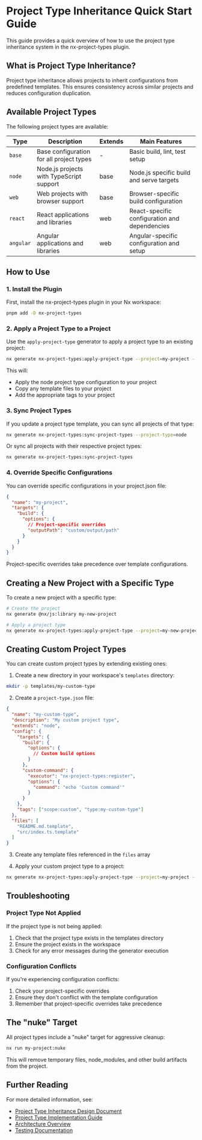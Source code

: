 # Project Type Inheritance Quick Start Guide

This guide provides a quick overview of how to use the project type inheritance system in the nx-project-types plugin.

## What is Project Type Inheritance?

Project type inheritance allows projects to inherit configurations from predefined templates. This ensures consistency across similar projects and reduces configuration duplication.

## Available Project Types

The following project types are available:

| Type     | Description                                        | Extends | Main Features                               |
|----------|----------------------------------------------------|---------|---------------------------------------------|
| `base`   | Base configuration for all project types           | -       | Basic build, lint, test setup               |
| `node`   | Node.js projects with TypeScript support           | base    | Node.js specific build and serve targets    |
| `web`    | Web projects with browser support                  | base    | Browser-specific build configuration        |
| `react`  | React applications and libraries                   | web     | React-specific configuration and dependencies|
| `angular`| Angular applications and libraries                 | web     | Angular-specific configuration and setup    |

## How to Use

### 1. Install the Plugin

First, install the nx-project-types plugin in your Nx workspace:

```bash
pnpm add -D nx-project-types
```

### 2. Apply a Project Type to a Project

Use the `apply-project-type` generator to apply a project type to an existing project:

```bash
nx generate nx-project-types:apply-project-type --project=my-project --project-type=node
```

This will:
- Apply the node project type configuration to your project
- Copy any template files to your project
- Add the appropriate tags to your project

### 3. Sync Project Types

If you update a project type template, you can sync all projects of that type:

```bash
nx generate nx-project-types:sync-project-types --project-type=node
```

Or sync all projects with their respective project types:

```bash
nx generate nx-project-types:sync-project-types
```

### 4. Override Specific Configurations

You can override specific configurations in your project.json file:

```json
{
  "name": "my-project",
  "targets": {
    "build": {
      "options": {
        // Project-specific overrides
        "outputPath": "custom/output/path"
      }
    }
  }
}
```

Project-specific overrides take precedence over template configurations.

## Creating a New Project with a Specific Type

To create a new project with a specific type:

```bash
# Create the project
nx generate @nx/js:library my-new-project

# Apply a project type
nx generate nx-project-types:apply-project-type --project=my-new-project --project-type=node
```

## Creating Custom Project Types

You can create custom project types by extending existing ones:

1. Create a new directory in your workspace's `templates` directory:

```bash
mkdir -p templates/my-custom-type
```

2. Create a `project-type.json` file:

```json
{
  "name": "my-custom-type",
  "description": "My custom project type",
  "extends": "node",
  "config": {
    "targets": {
      "build": {
        "options": {
          // Custom build options
        }
      },
      "custom-command": {
        "executor": "nx-project-types:register",
        "options": {
          "command": "echo 'Custom command'"
        }
      }
    },
    "tags": ["scope:custom", "type:my-custom-type"]
  },
  "files": [
    "README.md.template",
    "src/index.ts.template"
  ]
}
```

3. Create any template files referenced in the `files` array

4. Apply your custom project type to a project:

```bash
nx generate nx-project-types:apply-project-type --project=my-project --project-type=my-custom-type
```

## Troubleshooting

### Project Type Not Applied

If the project type is not being applied:

1. Check that the project type exists in the templates directory
2. Ensure the project exists in the workspace
3. Check for any error messages during the generator execution

### Configuration Conflicts

If you're experiencing configuration conflicts:

1. Check your project-specific overrides
2. Ensure they don't conflict with the template configuration
3. Remember that project-specific overrides take precedence

## The "nuke" Target

All project types include a "nuke" target for aggressive cleanup:

```bash
nx run my-project:nuke
```

This will remove temporary files, node_modules, and other build artifacts from the project.

## Further Reading

For more detailed information, see:

- [Project Type Inheritance Design Document](./project-type-inheritance.md)
- [Project Type Implementation Guide](./project-type-implementation-guide.md)
- [Architecture Overview](./index.md)
- [Testing Documentation](../testing/index.md)
